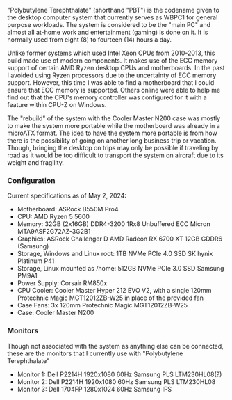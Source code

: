 "Polybutylene Terephthalate" (shorthand "PBT") is the codename given to the desktop computer system that currently serves as WBPC1 for general purpose workloads. The system is considered to be the "main PC" and almost all at-home work and entertainment (gaming) is done on it. It is normally used from eight (8) to fourteen (14) hours a day.

Unlike former systems which used Intel Xeon CPUs from 2010-2013, this build made use of modern components. It makes use of the ECC memory support of certain AMD Ryzen desktop CPUs and motherboards. In the past I avoided using Ryzen processors due to the uncertainty of ECC memory support. However, this time I was able to find a motherboard that I could ensure that ECC memory is supported. Others online were able to help me find out that the CPU's memory controller was configured for it with a feature within CPU-Z on Windows.

The "rebuild" of the system with the Cooler Master N200 case was mostly to make the system more portable while the motherboard was already in a microATX format. The idea to have the system more portable is from how there is the possibility of going on another long business trip or vacation. Though, bringing the desktop on trips may only be possible if traveling by road as it would be too difficult to transport the system on aircraft due to its weight and fragility.

### Configuration
Current specifications as of May 2, 2024:

- Motherboard: ASRock B550M Pro4
- CPU: AMD Ryzen 5 5600
- Memory: 32GB (2x16GB) DDR4-3200 1Rx8 Unbuffered ECC Micron MTA9ASF2G72AZ-3G2B1
- Graphics: ASRock Challenger D AMD Radeon RX 6700 XT 12GB GDDR6 (Samsung)
- Storage, Windows and Linux root: 1TB NVMe PCIe 4.0 SSD SK hynix Platinum P41
- Storage, Linux mounted as /home: 512GB NVMe PCIe 3.0 SSD Samsung PM9A1
- Power Supply: Corsair RM850x
- CPU Cooler: Cooler Master Hyper 212 EVO V2, with a single 120mm Protechnic Magic MGT12012ZB-W25 in place of the provided fan
- Case Fans: 3x 120mm Protechnic Magic MGT12012ZB-W25
- Case: Cooler Master N200

### Monitors
Though not associated with the system as anything else can be connected, these are the monitors that I currently use with "Polybutylene Terephthalate"

- Monitor 1: Dell P2214H 1920x1080 60Hz Samsung PLS LTM230HL08(?)
- Monitor 2: Dell P2214H 1920x1080 60Hz Samsung PLS LTM230HL08
- Monitor 3: Dell 1704FP 1280x1024 60Hz Samsung IPS


